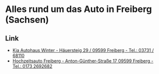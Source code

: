 # Alles rund um das Auto in Freiberg (Sachsen)

## Link

* [Kia Autohaus Winter - Häuersteig 29 / 09599 Freiberg - Tel.: 03731 / 68110](https://www.kia-winter-freiberg.de/)
* [Hochzeitsauto Freiberg - Anton-Günther-Straße 17 09599 Freiberg - Tel.: 0173 2692682](https://www.hochzeitsauto-freiberg.de/)

